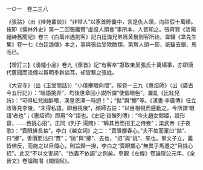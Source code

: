 一○一　卷二三八

《張祜》（出《桂苑叢談》）“非常人”以豕首貯囊中，言是仇人頭，向祜假十萬緡。按即《儒林外史》第一二回張鐵臂“虚設人頭會”事所本，人皆知之。張齊賢《洛陽縉紳舊聞記》卷三《白萬州遇劍客》記白廷誨兄弟爲黄鬚劍客所紿，韋驤《韋先生集》卷一七《白廷誨傳》本之，事與張祜受欺酷類，第無人頭一節，祇騙去銀、馬而已。

【增訂三】《湧幢小品》卷九《豕首》記“有客卒”誑取東吴張氏十萬緡事，亦即唐代舊聞而流傳以爲明季新談耳，却皆繫之張姓。

《大安寺》（出《玉堂閒話》）“小僕擲眼向僧”。按卷一三九《惠炤師》（出《廣古今五行記》）：“眼語挑弄”，均後世章回小説所謂“使個眼色”。羅虬《比紅兒詩》：“可得紅兒拋醉眼，漢皇恩澤一時迴！”；“拋”與“擲”等。《漢書·李廣傳》任立政等見李陵，“未得私語，即目視陵”，顔師古註：“以目相視而感動之，今所謂‘眼語’者也”；《惠炤師》即用“今”語也。《史記·貨殖列傳》：“今夫趙女鄭姬，設形容，……目挑心招”，正同《列子·湯問》：“瞬其目而招王之侍妾”；梁武帝《子夜歌》：“賣眼拂長袖”，李白《越女詞》之二：“賣眼擲春心。”夫不恤而棄曰“拋”、曰“擲”，善價而沽曰“賣”；“拋”與“擲”、去也，“招”與“挑”、來也。單文孑立，義皆倍反，而施之以目傳心，則旨歸一揆，李白之“賣眼擲心”無異乎馬遷之“目挑心招”。此又“不以文害詞”、“依義不依語”之例矣。參觀《左傳》卷論隱公元年、《全晉文》卷論陶潛《閑情賦》。